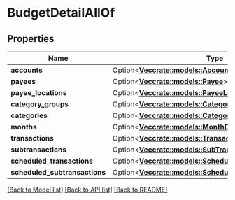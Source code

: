 # BudgetDetailAllOf

## Properties

Name | Type | Description | Notes
------------ | ------------- | ------------- | -------------
**accounts** | Option<[**Vec<crate::models::Account>**](Account.md)> |  | [optional]
**payees** | Option<[**Vec<crate::models::Payee>**](Payee.md)> |  | [optional]
**payee_locations** | Option<[**Vec<crate::models::PayeeLocation>**](PayeeLocation.md)> |  | [optional]
**category_groups** | Option<[**Vec<crate::models::CategoryGroup>**](CategoryGroup.md)> |  | [optional]
**categories** | Option<[**Vec<crate::models::Category>**](Category.md)> |  | [optional]
**months** | Option<[**Vec<crate::models::MonthDetail>**](MonthDetail.md)> |  | [optional]
**transactions** | Option<[**Vec<crate::models::TransactionSummary>**](TransactionSummary.md)> |  | [optional]
**subtransactions** | Option<[**Vec<crate::models::SubTransaction>**](SubTransaction.md)> |  | [optional]
**scheduled_transactions** | Option<[**Vec<crate::models::ScheduledTransactionSummary>**](ScheduledTransactionSummary.md)> |  | [optional]
**scheduled_subtransactions** | Option<[**Vec<crate::models::ScheduledSubTransaction>**](ScheduledSubTransaction.md)> |  | [optional]

[[Back to Model list]](../README.md#documentation-for-models) [[Back to API list]](../README.md#documentation-for-api-endpoints) [[Back to README]](../README.md)


